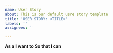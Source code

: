 ```yaml
---
name: User Story
about: This is our default usre story template
title: 'USER STORY: <TITLE>'
labels: ''
assignees: ''

---
```


**As a** 
 **I want to** 
 **So that I can**
